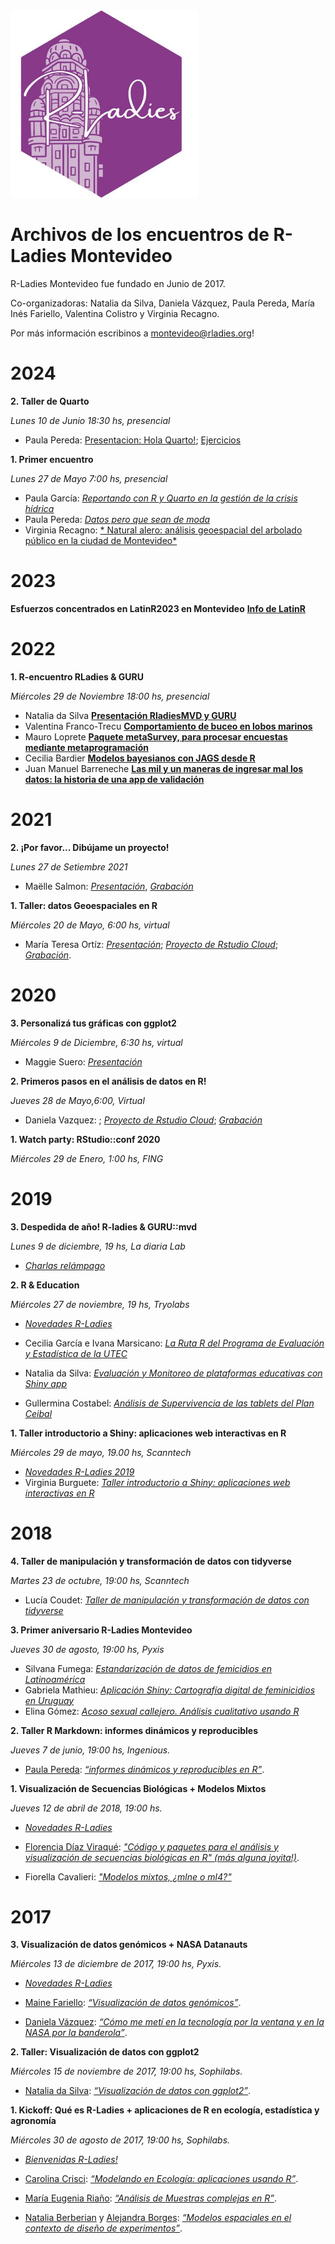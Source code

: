 <img src="hex.jpeg" width="300" height="300" />
 


# Archivos de los encuentros de R-Ladies Montevideo
 
  R-Ladies Montevideo fue fundado en Junio de 2017.
  
  Co-organizadoras: Natalia da Silva, Daniela Vázquez, Paula Pereda, María Inés Fariello, Valentina Colistro y Virginia Recagno.
  
Por más información escribinos a montevideo@rladies.org!


  
# 2024 



**2. Taller de Quarto**

*Lunes 10 de Junio 18:30 hs, presencial*

+ Paula Pereda: [Presentacion: Hola Quarto!](https://paula.quarto.pub/hola-quarto/#/hello-quarto-title); [Ejercicios](https://github.com/paulapereda/hola-quarto-soluciones)

**1. Primer encuentro**

*Lunes 27 de Mayo 7:00 hs, presencial*

+ Paula García: [*Reportando con R y Quarto en la gestión de la crisis hídrica*](https://github.com/rladies/meetup-presentations_montevideo/blob/master/2024-05-27/R-Ladies_paula-garcia.html)
+ Paula Pereda: [*Datos pero que sean de moda*](https://github.com/rladies/meetup-presentations_montevideo/blob/master/2024-05-27/Paula_Pereda.pdf)
+ Virginia Recagno: [* Natural alero: análisis geoespacial del arbolado público en la ciudad de Montevideo*](https://github.com/rladies/meetup-presentations_montevideo/blob/master/2024-05-27/Arbolado.html)

# 2023

**Esfuerzos concentrados en LatinR2023 en Montevideo**
[**Info de LatinR**](https://latin-r.com)

# 2022

**1. R-encuentro RLadies & GURU**

*Miércoles 29 de Noviembre 18:00 hs, presencial*

+ Natalia da Silva [**Presentación RladiesMVD y GURU**](https://github.com/rladies/meetup-presentations_montevideo/blob/master/2022-11-29/RladiesMVD_GURU)
+ Valentina Franco-Trecu [**Comportamiento de buceo en lobos marinos**]()
+ Mauro Loprete [**Paquete metaSurvey, para procesar encuestas mediante metaprogramación**]()
+ Cecilia Bardier [**Modelos bayesianos con JAGS desde R**]()
+ Juan Manuel Barreneche [**Las mil y un maneras de ingresar mal los datos: la historia de una app de validación**]()
  
# 2021

**2. ¡Por favor... Dibújame un proyecto!**

*Lunes 27 de Setiembre 2021*

+ Maëlle Salmon: [*Presentación*](https://rladiesmvd-maelle.netlify.app/#/), [*Grabación*](https://github.com/rladies/meetup-presentations_montevideo/blob/master/2022-11-29/Maelle.mp4)

**1. Taller: datos Geoespaciales en R**

*Miércoles 20 de Mayo, 6:00 hs, virtual*

+ María Teresa Ortíz: [*Presentación*](https://mapas-rladies-mv.netlify.app); [*Proyecto de Rstudio Cloud*](https://rstudio.cloud/project/2488557); [*Grabación*](https://www.youtube.com/watch?v=_pFrWCqTKec&t=3s).


# 2020 

**3. Personalizá tus gráficas con ggplot2**
  
*Miércoles 9 de Diciembre, 6:30 hs, virtual*
+ Maggie Suero: [*Presentación*](https://github.com/maggiesuero/Rprojects)
 
**2. Primeros pasos en el análisis de datos en R!**
  
*Jueves 28 de Mayo,6:00, Virtual*
  
+ Daniela Vazquez: ; [*Proyecto de Rstudio Cloud*](https://rstudio.cloud/project/1327203); [*Grabación*](https://www.youtube.com/watch?v=BqNuFWCx4cg&t=14s)
 
**1. Watch party: RStudio::conf 2020**
  
*Miércoles 29 de Enero, 1:00 hs, FING*

# 2019

**3. Despedida de año! R-ladies & GURU::mvd**
 
*Lunes 9 de diciembre, 19 hs, La diaria Lab*
 
+ [*Charlas relámpago*]()

**2. R & Education**
 
*Miércoles 27 de noviembre, 19 hs, Tryolabs*
 
+ [*Novedades R-Ladies*](https://github.com/rladies/meetup-presentations_montevideo/blob/master/2019-11-26-Edu/Presentaci_n_RLadies.pdf)
 
+ Cecilia García e Ivana Marsicano: [*La Ruta R del Programa de Evaluación y Estadística de la UTEC*](https://github.com/rladies/meetup-presentations_montevideo/blob/master/2019-11-26-Edu/Cecilia_Ivana.pdf)
+ Natalia da Silva: [*Evaluación y Monitoreo de plataformas educativas con Shiny app*](https://github.com/rladies/meetup-presentations_montevideo/blob/master/2019-11-26-Edu/Natalia_da_Silva.pdf)
+ Gullermina Costabel: [*Análisis de Supervivencia de las tablets del Plan Ceibal*]()
 
**1. Taller introductorio a Shiny: aplicaciones web interactivas en R**
 
*Miércoles 29 de mayo, 19.00 hs, Scanntech*
 
+ [*Novedades R-Ladies 2019*](https://github.com/rladies/meetup-presentations_montevideo/blob/master/2019-05-29-shiny/R-Ladies_MVD_primer_encuentro.pdf)
+ Virginia Burguete: [*Taller introductorio a Shiny: aplicaciones web interactivas en R*](https://github.com/rladies/meetup-presentations_montevideo/blob/master/2019-05-29-shiny/taller_shiny/documentation/Shiny.pdf)
 
# 2018
 
**4. Taller de manipulación y transformación de datos con tidyverse**
 
*Martes 23 de octubre, 19:00 hs, Scanntech*
 
+ Lucía Coudet: [*Taller de manipulación y transformación de datos con tidyverse*](https://github.com/rladies/meetup-presentations_montevideo/blob/master/2018-10-23-tidyverse/rladies_tidyverse.pdf)
 
**3. Primer aniversario R-Ladies Montevideo**

*Jueves 30 de agosto, 19:00 hs, Pyxis*

+ Silvana Fumega: [*Estandarización de datos de femicidios en Latinoamérica*](https://github.com/rladies/meetup-presentations_montevideo/blob/master/2018-08-30-1er_a%C3%B1o/G%C3%A9nero_datos_seguridad_silvana.pdf)
+ Gabriela Mathieu: [*Aplicación Shiny: Cartografía digital de feminicidios en Uruguay*](https://github.com/rladies/meetup-presentations_montevideo/blob/master/2018-08-30-1er_a%C3%B1o/Shiny_feminicidios_Gabriela.pdf)
+ Elina Gómez: [*Acoso sexual callejero. Análisis cualitativo usando R*](https://github.com/rladies/meetup-presentations_montevideo/blob/master/2018-08-30-1er_a%C3%B1o/Acoso_callejero_Elina.pdf)
 
**2. Taller R Markdown: informes dinámicos y reproducibles**
  
*Jueves 7 de junio, 19:00 hs, Ingenious.*

+ [Paula Pereda](https://twitter.com/paubgood): [*“informes dinámicos y reproducibles en R”*](2018-06-07-rmarkdown).  
   
 
**1. Visualización de Secuencias Biológicas + Modelos Mixtos**
    
*Jueves 12 de abril de 2018, 19:00 hs.*

+ [*Novedades R-Ladies*](https://github.com/rladies/meetup-presentations_montevideo/blob/master/2018-04-12-charlas/R-Ladies2018.pdf)

+ [Florencia Díaz Viraqué](https://twitter.com/fdiazviraque): [*"Código y paquetes para el análisis y visualización de secuencias biológicas en R" (más alguna joyita!)*](https://github.com/rladies/meetup-presentations_montevideo/blob/master/2018-04-12-charlas/florencia.pdf).
  
+ Fiorella Cavalieri: [*"Modelos mixtos, ¿mlne o ml4?"*](https://github.com/rladies/meetup-presentations_montevideo/blob/master/2018-04-12-charlas/Modelos%20mixtos_11_4_18_2.pptx)
  

# 2017
  
**3. Visualización de datos genómicos + NASA Datanauts**
    
*Miércoles 13 de diciembre de 2017, 19:00 hs, Pyxis.*

+ [*Novedades R-Ladies*](https://github.com/rladies/meetup-presentations_montevideo/blob/master/2017-12-13-Viz_genomics%2BNASADatanauts/2017-13-12-R-LadiesMVD.pdf)

+ [Maine Fariello](https://twitter.com/mainefariello): [*“Visualización de datos genómicos”*](2017-12-13-Viz_genomics%2BNASADatanauts/17-12-RLadies-VizGenomica.pdf). 
  
  
+ [Daniela Vázquez](https://twitter.com/d4tagirl): [*“Cómo me metí en la tecnología por la ventana y en la NASA por la banderola”*](https://docs.google.com/presentation/d/1YBmleq5a0211rYbhq4krHeKOfy5M6bf5gjKpbqZ26io/edit?usp=sharing). 
  
  
**2. Taller: Visualización de datos con ggplot2**
  
*Miércoles 15 de noviembre de 2017, 19:00 hs, Sophilabs.*

+ [Natalia da Silva](https://twitter.com/pacocuak): [*“Visualización de datos con ggplot2”*](2017-11-15-ggplot2).  
  
  
**1. Kickoff: Qué es R-Ladies + aplicaciones de R en ecología, estadística y agronomía**
    
*Miércoles 30 de agosto de 2017, 19:00 hs, Sophilabs.*

+ [*Bienvenidas R-Ladies!*](2017-08-30-kickoff/2017-08-30-R-LadiesMVD-Presentation.pdf)

+ [Carolina Crisci](http://www.cure.edu.uy/sites/default/files/Carolina%20CrisciSEMBLANZA%20DOCENTE%20CURE%20.pdf): [*“Modelando en Ecología: aplicaciones usando R”*](2017-08-30-kickoff/Crisci.pdf).  

+ [María Eugenia Riaño](http://www.iesta.edu.uy/wp-content/uploads/2017/04/CV_EUGENIA_RIANIO.pdf): [*“Análisis de Muestras complejas en R”*](2017-08-30-kickoff/Riaño.pdf).  
  
+ [Natalia Berberian](http://www.fagro.edu.uy/images/stories/Dpto_Biometria_Estadistica/CVuy/Berberian-Natalia.pdf) y [Alejandra Borges](http://www.fagro.edu.uy/posgrados/CVs/No%20pertenecen%20al%20SNI/Borges,%20Alejandra.pdf): [*“Modelos espaciales en el contexto de diseño de experimentos”*](2017-08-30-kickoff/Borges-Berberian.pptx).  


